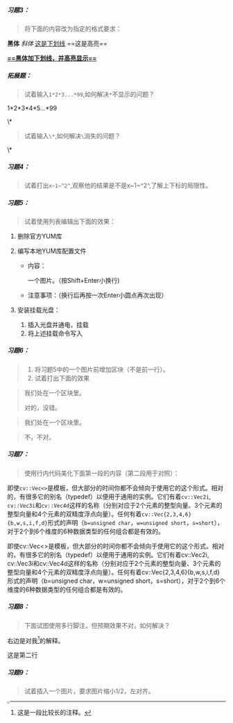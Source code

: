 ##### 习题3：

> 将下面的内容改为指定的格式要求：

**黑体**    *斜体*   <u>这是下划线</u>  ==这是高亮==

**<u>==黑体加下划线，并高亮显示==</u>**

##### 拓展题：

> 试着输入`1*2*3...*99`,如何解决`*`不显示的问题？

1\*2\*3\*4\*5...\*99

\\*

> 试着输入`\*`,如何解决`\`消失的问题？

\\*

##### 习题4：

> 试着打出`x~1~^2^`,观察他的结果是不是x~1~^2^,了解上下标的局限性。

##### 习题5：

> 试着使用列表编辑出下面的效果：

1. 删除官方YUM库

2. 编写本地YUM库配置文件

	- 内容：

		一个图片。（按Shift+Enter小换行)

	- 注意事项：（换行后再按一次Enter小圆点再次出现）

3. 安装挂载光盘：

	1. 插入光盘并通电，挂载
	2. 将上述挂载命令写入

##### 习题6：

> 1. 将习题5中的一个图片前增加区块（不是前一行）。
> 2. 试着打出下面的效果

> 我们处在一个区块里。
>
> 对的，没错。

> 我们处在一个区块里。

> 不，不对。

##### 习题7：

> 使用行内代码美化下面第一段的内容（第二段用于对照）：

即使`cv::Vec<>`是模板，但大部分的时间你都不会倾向于使用它的这个形式。相对的，有很多它的别名（typedef）以便用于通用的实例。它们有着`cv::Vec2i`, `cv::Vec3i`和`cv::Vec4d`这样的名称（分别对应于2个元素的整型向量、3个元素的整型向量和4个元素的双精度浮点向量）。任何有着`cv::Vec{2,3,4,6}{b,w,s,i,f,d}`形式的声明（`b=unsigned char`，`w=unsigned short`，`s=short`），对于2个到6个维度的6种数据类型的任何组合都是有效的。

即使cv::Vec<>是模板，但大部分的时间你都不会倾向于使用它的这个形式。相对的，有很多它的别名（typedef）以便用于通用的实例。它们有着cv::Vec2i, cv::Vec3i和cv::Vec4d这样的名称（分别对应于2个元素的整型向量、3个元素的整型向量和4个元素的双精度浮点向量）。任何有着cv::Vec{2,3,4,6}{b,w,s,i,f,d}形式的声明（b=unsigned char，w=unsigned short，s=short），对于2个到6个维度的6种数据类型的任何组合都是有效的。

##### 习题8：

> 下面试图使用多行脚注，但预期效果不对，如何解决？

右边是对我[^1]的解释。

[^1]:这是一段比较长的注释。

这是第二行





[^1]:这是一段比较长的注释。<br>这是第二行

##### 习题9：

> 试着插入一个图片，要求图片缩小1/2，左对齐。

<img src="assets/003-习题/20200827135449.png" style="zoom:30%;" align="left"/>
